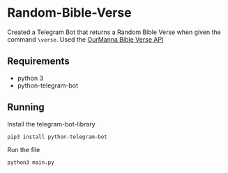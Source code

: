 # Random-Bible-Verse
Created a Telegram Bot that returns a Random Bible Verse when given the command `\verse`. Used the [OurManna Bible Verse API](http://www.ourmanna.com/verses/api/)

## Requirements 
* python 3
* python-telegram-bot

## Running 

Install the telegram-bot-library
```
pip3 install python-telegram-bot
```
Run the file 
```
python3 main.py
```
